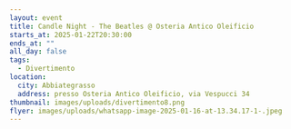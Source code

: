 ```yaml
---
layout: event
title: Candle Night - The Beatles @ Osteria Antico Oleificio
starts_at: 2025-01-22T20:30:00
ends_at: ""
all_day: false
tags:
  - Divertimento
location:
  city: Abbiategrasso
  address: presso Osteria Antico Oleificio, via Vespucci 34
thumbnail: images/uploads/divertimento8.png
flyer: images/uploads/whatsapp-image-2025-01-16-at-13.34.17-1-.jpeg
---
```

